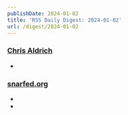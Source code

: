 ```yaml
---
publishDate: 2024-01-02
title: 'RSS Daily Digest: 2024-01-02'
url: /digest/2024-01-02
---
```


### [Chris Aldrich](https://boffosocko.com/)

  * [](https://boffosocko.com/2024/01/01/55820638/)
  
### [snarfed.org](https://snarfed.org/)

  * [](https://snarfed.org/2024-01-01_51769)
  * [](https://snarfed.org/2024-01-01_51766)
  
